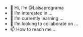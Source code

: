 - 👋 Hi, I’m @Laisaprograma
- 👀 I’m interested in ...
- 🌱 I’m currently learning ...
- 💞️ I’m looking to collaborate on ...
- 📫 How to reach me ...

<!---
Laisaprograma/Laisaprograma is a ✨ special ✨ repository because its `README.md` (this file) appears on your GitHub profile.
You can click the Preview link to take a look at your changes.
--->
